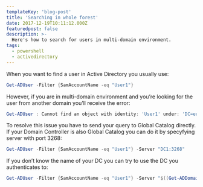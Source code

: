 ```yaml
---
templateKey: 'blog-post'
title: 'Searching in whole forest'
date: 2017-12-19T10:11:12.000Z
featuredpost: false
description: >-
  Here's how to search for users in multi-domain environment.
tags:
  - powershell
  - activedirectory
---
```

When you want to find a user in Active Directory you usually use:

``` powershell
Get-ADUser -Filter {SamAccountName -eq "User1"}
```

However, if you are in multi-domain environment and you’re looking for the user from another domain you’ll receive the error:

``` powershell
Get-ADUser : Cannot find an object with identity: 'User1' under: 'DC=europe,DC=domain,DC=com'.
```

To resolve this issue you have to send your query to Global Catalog directly. If your Domain Controller is also Global Catalog you can do it by specyfying server with port 3268:

``` powershell
Get-ADUser -Filter {SamAccountName -eq "User1"} -Server "DC1:3268"
```

If you don’t know the name of your DC you can try to use the DC you authenticates to:

``` powershell
Get-ADUser -Filter {SamAccountName -eq "User1"} -Server "$((Get-ADDomainController).Name):3268"
```